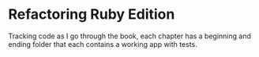 # Refactoring Ruby Edition

Tracking code as I go through the book, each chapter has a beginning and ending folder that each contains a working app with tests.
